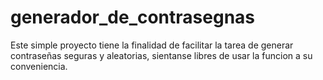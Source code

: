 # generador_de_contrasegnas
Este simple proyecto tiene la finalidad de facilitar la tarea de generar contraseñas seguras y aleatorias, sientanse libres de usar la funcion a su conveniencia.
